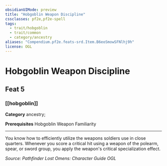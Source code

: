```yaml
---
obsidianUIMode: preview
title: "Hobgoblin Weapon Discipline"
cssclasses: pf2e,pf2e-spell
tags:
  - trait/hobgoblin
  - trait/common
  - category/ancestry
aliases: "Compendium.pf2e.feats-srd.Item.B6eoSmowSFNlhj9h"
license: OGL
---
```

# Hobgoblin Weapon Discipline
## Feat 5
### [[hobgoblin]]

**Category** ancestry; 



**Prerequisites** Hobgoblin Weapon Familiarity
* * *
You know how to efficiently utilize the weapons soldiers use in close quarters. Whenever you score a critical hit using a weapon of the polearm, spear, or sword group, you apply the weapon's critical specialization effect.

*Source: Pathfinder Lost Omens: Character Guide*
*OGL*